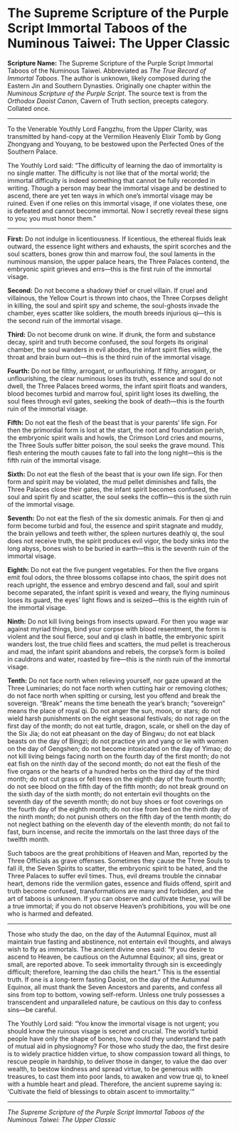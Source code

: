 # The Supreme Scripture of the Purple Script Immortal Taboos of the Numinous Taiwei: The Upper Classic

**Scripture Name:** The Supreme Scripture of the Purple Script Immortal Taboos of the Numinous Taiwei. Abbreviated as *The True Record of Immortal Taboos*. The author is unknown, likely composed during the Eastern Jin and Southern Dynasties. Originally one chapter within the *Numinous Scripture of the Purple Script*. The source text is from the *Orthodox Daoist Canon*, Cavern of Truth section, precepts category. Collated once.

---

To the Venerable Youthly Lord Fangzhu, from the Upper Clarity, was transmitted by hand-copy at the Vermilion Heavenly Elixir Tomb by Gong Zhongyang and Youyang, to be bestowed upon the Perfected Ones of the Southern Palace.

The Youthly Lord said: “The difficulty of learning the dao of immortality is no single matter. The difficulty is not like that of the mortal world; the immortal difficulty is indeed something that cannot be fully recorded in writing. Though a person may bear the immortal visage and be destined to ascend, there are yet ten ways in which one’s immortal visage may be ruined. Even if one relies on this immortal visage, if one violates these, one is defeated and cannot become immortal. Now I secretly reveal these signs to you; you must honor them.”

---

**First:** Do not indulge in licentiousness. If licentious, the ethereal fluids leak outward, the essence light withers and exhausts, the spirit scorches and the soul scatters, bones grow thin and marrow foul, the soul laments in the numinous mansion, the upper palace hears, the Three Palaces contend, the embryonic spirit grieves and errs—this is the first ruin of the immortal visage.

**Second:** Do not become a shadowy thief or cruel villain. If cruel and villainous, the Yellow Court is thrown into chaos, the Three Corpses delight in killing, the soul and spirit spy and scheme, the soul-ghosts invade the chamber, eyes scatter like soldiers, the mouth breeds injurious qi—this is the second ruin of the immortal visage.

**Third:** Do not become drunk on wine. If drunk, the form and substance decay, spirit and truth become confused, the soul forgets its original chamber, the soul wanders in evil abodes, the infant spirit flies wildly, the throat and brain burn out—this is the third ruin of the immortal visage.

**Fourth:** Do not be filthy, arrogant, or unflourishing. If filthy, arrogant, or unflourishing, the clear numinous loses its truth, essence and soul do not dwell, the Three Palaces breed worms, the infant spirit floats and wanders, blood becomes turbid and marrow foul, spirit light loses its dwelling, the soul flees through evil gates, seeking the book of death—this is the fourth ruin of the immortal visage.

**Fifth:** Do not eat the flesh of the beast that is your parents’ life sign. For then the primordial form is lost at the start, the root and foundation perish, the embryonic spirit wails and howls, the Crimson Lord cries and mourns, the Three Souls suffer bitter poison, the soul seeks the grave mound. This flesh entering the mouth causes fate to fall into the long night—this is the fifth ruin of the immortal visage.

**Sixth:** Do not eat the flesh of the beast that is your own life sign. For then form and spirit may be violated, the mud pellet diminishes and falls, the Three Palaces close their gates, the infant spirit becomes confused, the soul and spirit fly and scatter, the soul seeks the coffin—this is the sixth ruin of the immortal visage.

**Seventh:** Do not eat the flesh of the six domestic animals. For then qi and form become turbid and foul, the essence and spirit stagnate and muddy, the brain yellows and teeth wither, the spleen nurtures deathly qi, the soul does not receive truth, the spirit produces evil vigor, the body sinks into the long abyss, bones wish to be buried in earth—this is the seventh ruin of the immortal visage.

**Eighth:** Do not eat the five pungent vegetables. For then the five organs emit foul odors, the three blossoms collapse into chaos, the spirit does not reach upright, the essence and embryo descend and fall, soul and spirit become separated, the infant spirit is vexed and weary, the flying numinous loses its guard, the eyes’ light flows and is seized—this is the eighth ruin of the immortal visage.

**Ninth:** Do not kill living beings from insects upward. For then you wage war against myriad things, bind your corpse with blood resentment, the form is violent and the soul fierce, soul and qi clash in battle, the embryonic spirit wanders lost, the true child flees and scatters, the mud pellet is treacherous and mad, the infant spirit abandons and rebels, the corpse’s form is boiled in cauldrons and water, roasted by fire—this is the ninth ruin of the immortal visage.

**Tenth:** Do not face north when relieving yourself, nor gaze upward at the Three Luminaries; do not face north when cutting hair or removing clothes; do not face north when spitting or cursing, lest you offend and break the sovereign. “Break” means the time beneath the year’s branch; “sovereign” means the place of royal qi. Do not anger the sun, moon, or stars; do not wield harsh punishments on the eight seasonal festivals; do not rage on the first day of the month; do not eat turtle, dragon, scale, or shell on the day of the Six Jia; do not eat pheasant on the day of Bingwu; do not eat black beasts on the day of Bingzi; do not practice yin and yang or lie with women on the day of Gengshen; do not become intoxicated on the day of Yimao; do not kill living beings facing north on the fourth day of the first month; do not eat fish on the ninth day of the second month; do not eat the flesh of the five organs or the hearts of a hundred herbs on the third day of the third month; do not cut grass or fell trees on the eighth day of the fourth month; do not see blood on the fifth day of the fifth month; do not break ground on the sixth day of the sixth month; do not entertain evil thoughts on the seventh day of the seventh month; do not buy shoes or foot coverings on the fourth day of the eighth month; do not rise from bed on the ninth day of the ninth month; do not punish others on the fifth day of the tenth month; do not neglect bathing on the eleventh day of the eleventh month; do not fail to fast, burn incense, and recite the immortals on the last three days of the twelfth month.

Such taboos are the great prohibitions of Heaven and Man, reported by the Three Officials as grave offenses. Sometimes they cause the Three Souls to fall ill, the Seven Spirits to scatter, the embryonic spirit to be hated, and the Three Palaces to suffer evil times. Thus, evil dreams trouble the cinnabar heart, demons ride the vermilion gates, essence and fluids offend, spirit and truth become confused, transformations are many and forbidden, and the art of taboos is unknown. If you can observe and cultivate these, you will be a true immortal; if you do not observe Heaven’s prohibitions, you will be one who is harmed and defeated.

---

Those who study the dao, on the day of the Autumnal Equinox, must all maintain true fasting and abstinence, not entertain evil thoughts, and always wish to fly as immortals. The ancient divine ones said: “If you desire to ascend to Heaven, be cautious on the Autumnal Equinox; all sins, great or small, are reported above. To seek immortality through sin is exceedingly difficult; therefore, learning the dao chills the heart.” This is the essential truth. If one is a long-term fasting Daoist, on the day of the Autumnal Equinox, all must thank the Seven Ancestors and parents, and confess all sins from top to bottom, vowing self-reform. Unless one truly possesses a transcendent and unparalleled nature, be cautious on this day to confess sins—be careful.

The Youthly Lord said: “You know the immortal visage is not urgent; you should know the ruinous visage is secret and crucial. The world’s turbid people have only the shape of bones, how could they understand the path of mutual aid in physiognomy? For those who study the dao, the first desire is to widely practice hidden virtue, to show compassion toward all things, to rescue people in hardship, to deliver those in danger, to value the dao over wealth, to bestow kindness and spread virtue, to be generous with treasures, to cast them into poor lands, to awaken and vow true qi, to kneel with a humble heart and plead. Therefore, the ancient supreme saying is: ‘Cultivate the field of blessings to obtain ascent to immortality.’”

---

*The Supreme Scripture of the Purple Script Immortal Taboos of the Numinous Taiwei: The Upper Classic*